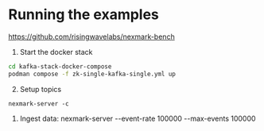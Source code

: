 # Running the examples

https://github.com/risingwavelabs/nexmark-bench

1. Start the docker stack

```bash
cd kafka-stack-docker-compose
podman compose -f zk-single-kafka-single.yml up
```

2. Setup topics

`nexmark-server -c`

1. Ingest data: nexmark-server --event-rate 100000 --max-events 100000 
